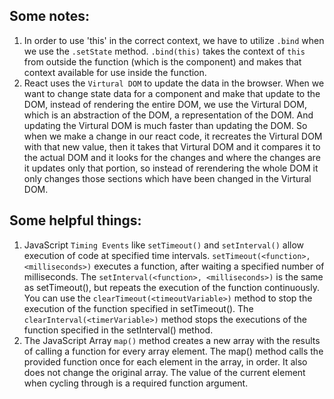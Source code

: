 ## Some notes:
1.  In order to use 'this' in the correct context, we have to utilize `.bind` when we use the `.setState` method. `.bind(this)` takes the context of `this` from outside the function (which is the component) and makes that context available for use inside the function.
2.  React uses the `Virtural DOM` to update the data in the browser. When we want to change state data for a component and make that update to the DOM, instead of rendering the entire DOM, we use the Virtural DOM, which is an abstraction of the DOM, a representation of the DOM. And updating the Virtural DOM is much faster than updating the DOM. So when we make a change in our react code, it recreates the Virtural DOM with that new value, then it takes that Virtural DOM and it compares it to the actual DOM and it looks for the changes and where the changes are it updates only that portion, so instead of rerendering the whole DOM it only changes those sections which have been changed in the Virtural DOM.

## Some helpful things:
1.  JavaScript `Timing Events` like `setTimeout()` and `setInterval()` allow execution of code at specified time intervals. `setTimeout(<function>, <milliseconds>)` executes a function, after waiting a specified number of milliseconds. The `setInterval(<function>, <milliseconds>)` is the same as setTimeout(), but repeats the execution of the function continuously. You can use the `clearTimeout(<timeoutVariable>)` method to stop the execution of the function specified in setTimeout(). The `clearInterval(<timerVariable>)` method stops the executions of the function specified in the setInterval() method.
2.  The JavaScript Array `map()` method creates a new array with the results of calling a function for every array element. The map() method calls the provided function once for each element in the array, in order. It also does not change the original array. The value of the current element when cycling through is a required function argument.
